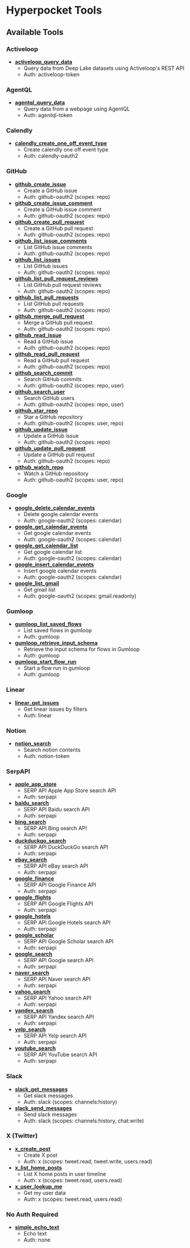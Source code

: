 # Hyperpocket Tools

## Available Tools

### Activeloop

- **[activeloop_query_data](activeloop/query-data)**
    - Query data from Deep Lake datasets using Activeloop's REST API
    - Auth: activeloop-token

### AgentQL

- **[agentql_query_data](agentql/query-data)**
    - Query data from a webpage using AgentQL
    - Auth: agentql-token

### Calendly

- **[calendly_create_one_off_event_type](calendly/create-one-off-event-type)**
    - Create calendly one off event type
    - Auth: calendly-oauth2

### GitHub

- **[github_create_issue](github/create-issue)**
    - Create a GitHub issue
    - Auth: github-oauth2 (scopes: repo)
- **[github_create_issue_comment](github/create-issue-comment)**
    - Create a GitHub issue comment
    - Auth: github-oauth2 (scopes: repo)
- **[github_create_pull_request](github/create-pull-request)**
    - Create a GitHub pull request
    - Auth: github-oauth2 (scopes: repo)
- **[github_list_issue_comments](github/list-issue-comments)**
    - List GitHub issue comments
    - Auth: github-oauth2 (scopes: repo)
- **[github_list_issues](github/list-issues)**
    - List GitHub issues
    - Auth: github-oauth2 (scopes: repo)
- **[github_list_pull_request_reviews](github/list-pull-request-reviews)**
    - List GitHub pull request reviews
    - Auth: github-oauth2 (scopes: repo)
- **[github_list_pull_requests](github/list-pull-requests)**
    - List GitHub pull requests
    - Auth: github-oauth2 (scopes: repo)
- **[github_merge_pull_request](github/merge-pull-request)**
    - Merge a GitHub pull request
    - Auth: github-oauth2 (scopes: repo)
- **[github_read_issue](github/read-issue)**
    - Read a GitHub issue
    - Auth: github-oauth2 (scopes: repo)
- **[github_read_pull_request](github/read-pull-request)**
    - Read a GitHub pull request
    - Auth: github-oauth2 (scopes: repo)
- **[github_search_commit](github/search-commit)**
    - Search GitHub commits
    - Auth: github-oauth2 (scopes: repo, user)
- **[github_search_user](github/search-user)**
    - Search GitHub users
    - Auth: github-oauth2 (scopes: repo, user)
- **[github_star_repo](github/star-repo)**
    - Star a GitHub repository
    - Auth: github-oauth2 (scopes: user, repo)
- **[github_update_issue](github/update-issue)**
    - Update a GitHub issue
    - Auth: github-oauth2 (scopes: repo)
- **[github_update_pull_request](github/update-pull-request)**
    - Update a GitHub pull request
    - Auth: github-oauth2 (scopes: repo)
- **[github_watch_repo](github/watch-repo)**
    - Watch a GitHub repository
    - Auth: github-oauth2 (scopes: user, repo)

### Google

- **[google_delete_calendar_events](google/delete-calendar-events)**
    - Delete google calendar events
    - Auth: google-oauth2 (scopes: calendar)
- **[google_get_calendar_events](google/get-calendar-events)**
    - Get google calendar events
    - Auth: google-oauth2 (scopes: calendar)
- **[google_get_calendar_list](google/get-calendar-list)**
    - Get google calendar list
    - Auth: google-oauth2 (scopes: calendar)
- **[google_insert_calendar_events](google/insert-calendar-events)**
    - Insert google calendar events
    - Auth: google-oauth2 (scopes: calendar)
- **[google_list_gmail](google/list-gmail)**
    - Get gmail list
    - Auth: google-oauth2 (scopes: gmail.readonly)

### Gumloop

- **[gumloop_list_saved_flows](gumloop/list-saved-flows)**
    - List saved flows in gumloop
    - Auth: gumloop
- **[gumloop_retrieve_input_schema](gumloop/retrieve-input-schema)**
    - Retrieve the input schema for flows in Gumloop
    - Auth: gumloop
- **[gumloop_start_flow_run](gumloop/start-flow-run)**
    - Start a flow run in gumloop
    - Auth: gumloop

### Linear

- **[linear_get_issues](linear/get-issues)**
    - Get linear issues by filters
    - Auth: linear

### Notion

- **[notion_search](notion/post-search)**
    - Search notion contents
    - Auth: notion-token

### SerpAPI

- **[apple_app_store](serpapi/apple-app-store)**
    - SERP API Apple App Store search API
    - Auth: serpapi
- **[baidu_search](serpapi/baidu-search)**
    - SERP API Baidu search API
    - Auth: serpapi
- **[bing_search](serpapi/bing-search)**
    - SERP API Bing search API
    - Auth: serpapi
- **[duckduckgo_search](serpapi/duckduckgo-search)**
    - SERP API DuckDuckGo search API
    - Auth: serpapi
- **[ebay_search](serpapi/ebay-search)**
    - SERP API eBay search API
    - Auth: serpapi
- **[google_finance](serpapi/google-finance)**
    - SERP API Google Finance API
    - Auth: serpapi
- **[google_flights](serpapi/google-flights)**
    - SERP API Google Flights API
    - Auth: serpapi
- **[google_hotels](serpapi/google-hotels)**
    - SERP API Google Hotels search API
    - Auth: serpapi
- **[google_scholar](serpapi/google-scholar)**
    - SERP API Google Scholar search API
    - Auth: serpapi
- **[google_search](serpapi/google-search)**
    - SERP API Google search API
    - Auth: serpapi
- **[naver_search](serpapi/naver-search)**
    - SERP API Naver search API
    - Auth: serpapi
- **[yahoo_search](serpapi/yahoo-search)**
    - SERP API Yahoo search API
    - Auth: serpapi
- **[yandex_search](serpapi/yandex-search)**
    - SERP API Yandex search API
    - Auth: serpapi
- **[yelp_search](serpapi/yelp-search)**
    - SERP API Yelp search API
    - Auth: serpapi
- **[youtube_search](serpapi/youtube-search)**
    - SERP API YouTube search API
    - Auth: serpapi

### Slack

- **[slack_get_messages](slack/get-message)**
    - Get slack messages
    - Auth: slack (scopes: channels:history)
- **[slack_send_messages](slack/post-message)**
    - Send slack messages
    - Auth: slack (scopes: channels:history, chat:write)

### X (Twitter)

- **[x_create_post](x/create-post)**
    - Create X post
    - Auth: x (scopes: tweet.read, tweet.write, users.read)
- **[x_list_home_posts](x/list-home-posts-timeline)**
    - List X home posts in user timeline
    - Auth: x (scopes: tweet.read, users.read)
- **[x_user_lookup_me](x/user-lookup-me)**
    - Get my user data
    - Auth: x (scopes: tweet.read, users.read)

### No Auth Required

- **[simple_echo_text](none/simple-echo-tool)**
    - Echo text
    - Auth: none
